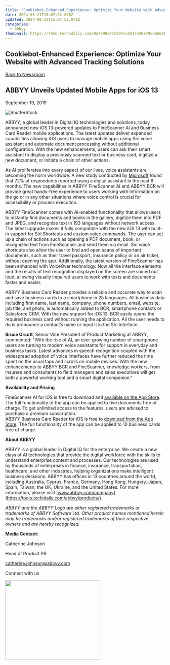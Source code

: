 ```yaml
---
title: "Cookiebot-Enhanced Experience: Optimize Your Website with Advanced Tracking Solutions"
date: 2024-08-21T15:07:52.078Z
updated: 2024-08-22T15:07:52.078Z
categories:
  - abbyy
thumbnail: https://thmb.techidaily.com/0a7e98a47c507ce4d17e40879eab668bc44ad83b05fd8fefcba56a2f27460108.jpg
---
```


## Cookiebot-Enhanced Experience: Optimize Your Website with Advanced Tracking Solutions

[Back to Newsroom](https://tools.techidaily.com/abbyy/products/)

## ABBYY Unveils Updated Mobile Apps for iOS 13

September 19, 2019

![ShutterStock](https://content.abbyy.com/-/media/project/abbyy/abbyy/branchtemplates/shutterstock_1272462163_1296-x-729.jpg?h=729&iar=0&w=1296)

  
ABBYY, a global leader in Digital IQ technologies and solutions, today announced new iOS 13-powered updates to FineScanner AI and Business Card Reader mobile applications. The latest updates deliver expanded capabilities allowing iOS users to manage mobile apps using Siri voice assistant and automate document processing without additional configuration. With the new enhancements, users can ask their smart assistant to display a previously scanned text or business card, digitize a new document, or initiate a chain of other actions.

As AI proliferates into every aspect of our lives, voice assistants are becoming the norm worldwide. A new study conducted by [Microsoft](https://about.ads.microsoft.com/en-us/insights/2019-voice-report "2019 Voice Report") found that 72% of respondents reported using a digital assistant in the past 6 months. The new capabilities in ABBYY FineScanner AI and ABBYY BCR will provide great hands-free experience to users working with information on the go or in any other situations where voice control is crucial for accessibility or process execution.

ABBYY FineScanner comes with AI-enabled functionality that allows users to instantly find documents and books in the gallery, digitize them into PDF and JPEG, and recognize text in 193 languages without network access. The latest upgrade makes it fully compatible with the new iOS 13 with built-in support for Siri Shortcuts and custom voice commands. The user can set up a chain of actions such as opening a PDF document, book, or recognized text from FineScanner and send them via email. Siri voice shortcuts also allow the user to find and open scans of important documents, such as their travel passport, insurance policy or an air ticket, without opening the app. Additionally, the latest version of FineScanner has been enhanced with VoiceOver technology. Now all the interface elements and the results of text recognition displayed on the screen are voiced out loud, allowing visually impaired users to work with texts and documents faster and easier.

ABBYY Business Card Reader provides a reliable and accurate way to scan and save business cards to a smartphone in 25 languages. All business data including first name, last name, company, phone numbers, email, website, job title, and photo, is automatically added to BCR, smartphone contacts or Salesforce CRM. With the new support for iOS 13, BCR easily opens the required business card without running the application. All the user needs to do is pronounce a contact’s name or input it in the Siri interface.

**Bruce Orcutt**, Senior Vice President of Product Marketing at ABBYY, commented: "With the rise of AI, an ever-growing number of smartphone users are turning to modern voice assistants for support in everyday and business tasks. Latest advances in speech recognition coupled with the widespread adoption of voice interfaces have further reduced the time spent on the usual taps and scrolls on mobile devices. With the new enhancements to ABBYY BCR and FineScanner, knowledge workers, from insurers and consultants to field managers and sales executives will get both a powerful working tool and a smart digital companion."

  
**Availability and Pricing**

FineScanner AI for iOS is free to download and [available on the App Store](https://apps.apple.com/us/app/finescanner-ai-pdf-scanner/id534203582 " Download FineScanner AI for iOS"). The full functionality of the app can be applied to five documents free of charge. To get unlimited access to the features, users are advised to purchase a premium subscription.   
ABBYY Business Card Reader for iOS is free to [download from the App Store](https://apps.apple.com/us/app/business-card-reader/id898215947 " Download Business Card Reader for iOS"). The full functionality of the app can be applied to 10 business cards free of charge.

  
**About ABBYY**

ABBYY is a global leader in Digital IQ for the enterprise. We create a new class of AI technologies that provide the digital workforce with the skills to understand enterprise content and processes. Our technologies are used by thousands of enterprises in finance, insurance, transportation, healthcare, and other industries, helping organizations make intelligent business decisions. ABBYY has offices in 13 countries around the world, including Australia, Cyprus, France, Germany, Hong Kong, Hungary, Japan, Spain, Taiwan, the UK, Ukraine, and the United States. For more information, please visit [www.abbyy.com/company](https://tools.techidaily.com/abbyy/products/).

_ABBYY and the ABBYY Logo are either registered trademarks or trademarks of ABBYY Software Ltd. Other product names mentioned herein may be trademarks and/or registered trademarks of their respective owners and are hereby recognized._

  
**Media Contact:**

Catherine Johnson

Head of Product PR

[catherine.johnson@abbyy.com](https://tools.techidaily.com/abbyy/products/)

Connect with us

<ins class="adsbygoogle"
     style="display:block"
     data-ad-format="autorelaxed"
     data-ad-client="ca-pub-7571918770474297"
     data-ad-slot="1223367746"></ins>



<ins class="adsbygoogle"
     style="display:block"
     data-ad-client="ca-pub-7571918770474297"
     data-ad-slot="8358498916"
     data-ad-format="auto"
     data-full-width-responsive="true"></ins>

<!-- affiliate ads begin -->
<a href="https://homestyler.sjv.io/c/5597632/2044747/22993" target="_top" id="2044747"><img src="//a.impactradius-go.com/display-ad/22993-2044747" border="0" alt="" width="300" height="250"/></a><img height="0" width="0" src="https://imp.pxf.io/i/5597632/2044747/22993" style="position:absolute;visibility:hidden;" border="0" />
<!-- affiliate ads end -->